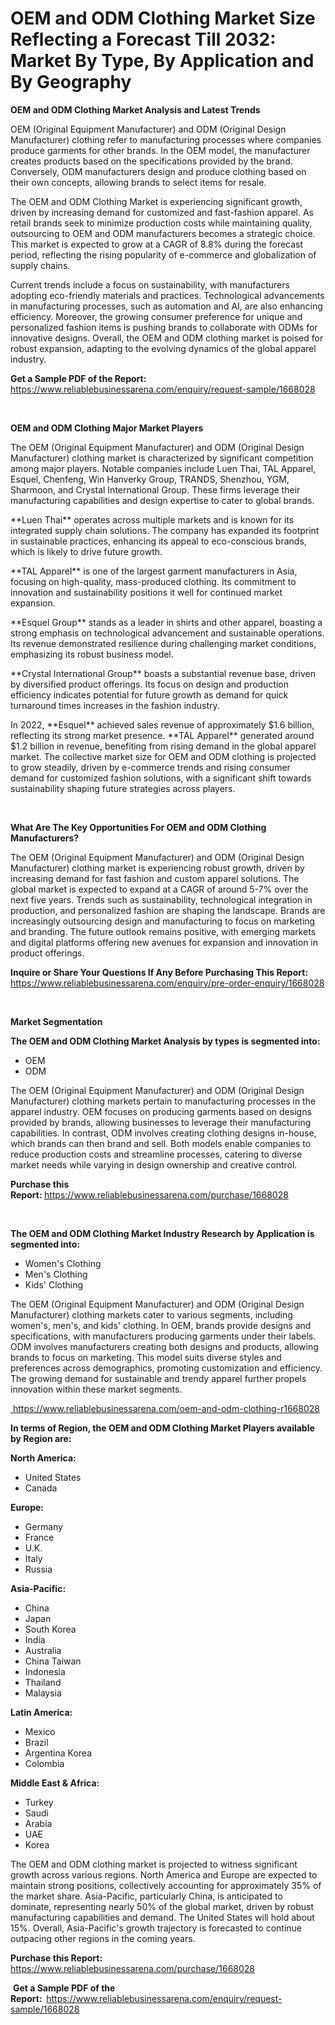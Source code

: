 <p><h1>OEM and ODM Clothing Market Size Reflecting a Forecast Till 2032: Market By Type, By Application and By Geography</h1></p><p><strong>OEM and ODM Clothing Market Analysis and Latest Trends</strong></p>
<p><p>OEM (Original Equipment Manufacturer) and ODM (Original Design Manufacturer) clothing refer to manufacturing processes where companies produce garments for other brands. In the OEM model, the manufacturer creates products based on the specifications provided by the brand. Conversely, ODM manufacturers design and produce clothing based on their own concepts, allowing brands to select items for resale.</p><p>The OEM and ODM Clothing Market is experiencing significant growth, driven by increasing demand for customized and fast-fashion apparel. As retail brands seek to minimize production costs while maintaining quality, outsourcing to OEM and ODM manufacturers becomes a strategic choice. This market is expected to grow at a CAGR of 8.8% during the forecast period, reflecting the rising popularity of e-commerce and globalization of supply chains.</p><p>Current trends include a focus on sustainability, with manufacturers adopting eco-friendly materials and practices. Technological advancements in manufacturing processes, such as automation and AI, are also enhancing efficiency. Moreover, the growing consumer preference for unique and personalized fashion items is pushing brands to collaborate with ODMs for innovative designs. Overall, the OEM and ODM clothing market is poised for robust expansion, adapting to the evolving dynamics of the global apparel industry.</p></p>
<p><strong>Get a Sample PDF of the Report:&nbsp;</strong> <a href="https://www.reliablebusinessarena.com/enquiry/request-sample/1668028?utm_campaign=3060&utm_medium=2&utm_source=Github&utm_content=ia&utm_term=19042025&utm_id=oem-and-odm-clothing">https://www.reliablebusinessarena.com/enquiry/request-sample/1668028</a></p>
<p>&nbsp;</p>
<p><strong>OEM and ODM Clothing Major Market Players</strong></p>
<p><p>The OEM (Original Equipment Manufacturer) and ODM (Original Design Manufacturer) clothing market is characterized by significant competition among major players. Notable companies include Luen Thai, TAL Apparel, Esquel, Chenfeng, Win Hanverky Group, TRANDS, Shenzhou, YGM, Sharmoon, and Crystal International Group. These firms leverage their manufacturing capabilities and design expertise to cater to global brands.</p><p>**Luen Thai** operates across multiple markets and is known for its integrated supply chain solutions. The company has expanded its footprint in sustainable practices, enhancing its appeal to eco-conscious brands, which is likely to drive future growth.</p><p>**TAL Apparel** is one of the largest garment manufacturers in Asia, focusing on high-quality, mass-produced clothing. Its commitment to innovation and sustainability positions it well for continued market expansion. </p><p>**Esquel Group** stands as a leader in shirts and other apparel, boasting a strong emphasis on technological advancement and sustainable operations. Its revenue demonstrated resilience during challenging market conditions, emphasizing its robust business model.</p><p>**Crystal International Group** boasts a substantial revenue base, driven by diversified product offerings. Its focus on design and production efficiency indicates potential for future growth as demand for quick turnaround times increases in the fashion industry.</p><p>In 2022, **Esquel** achieved sales revenue of approximately $1.6 billion, reflecting its strong market presence. **TAL Apparel** generated around $1.2 billion in revenue, benefiting from rising demand in the global apparel market. The collective market size for OEM and ODM clothing is projected to grow steadily, driven by e-commerce trends and rising consumer demand for customized fashion solutions, with a significant shift towards sustainability shaping future strategies across players.</p></p>
<p>&nbsp;</p>
<p><strong>What Are The Key Opportunities For OEM and ODM Clothing Manufacturers?</strong></p>
<p><p>The OEM (Original Equipment Manufacturer) and ODM (Original Design Manufacturer) clothing market is experiencing robust growth, driven by increasing demand for fast fashion and custom apparel solutions. The global market is expected to expand at a CAGR of around 5-7% over the next five years. Trends such as sustainability, technological integration in production, and personalized fashion are shaping the landscape. Brands are increasingly outsourcing design and manufacturing to focus on marketing and branding. The future outlook remains positive, with emerging markets and digital platforms offering new avenues for expansion and innovation in product offerings.</p></p>
<p><strong>Inquire or Share Your Questions If Any Before Purchasing This Report:</strong> <a href="https://www.reliablebusinessarena.com/enquiry/pre-order-enquiry/1668028?utm_campaign=3060&utm_medium=2&utm_source=Github&utm_content=ia&utm_term=19042025&utm_id=oem-and-odm-clothing">https://www.reliablebusinessarena.com/enquiry/pre-order-enquiry/1668028</a></p>
<p>&nbsp;</p>
<p><strong>Market Segmentation</strong></p>
<p><strong>The OEM and ODM Clothing Market Analysis by types is segmented into:</strong></p>
<p><ul><li>OEM</li><li>ODM</li></ul></p>
<p><p>The OEM (Original Equipment Manufacturer) and ODM (Original Design Manufacturer) clothing markets pertain to manufacturing processes in the apparel industry. OEM focuses on producing garments based on designs provided by brands, allowing businesses to leverage their manufacturing capabilities. In contrast, ODM involves creating clothing designs in-house, which brands can then brand and sell. Both models enable companies to reduce production costs and streamline processes, catering to diverse market needs while varying in design ownership and creative control.</p></p>
<p><strong>Purchase this Report:&nbsp;</strong><a href="https://www.reliablebusinessarena.com/purchase/1668028?utm_campaign=3060&utm_medium=2&utm_source=Github&utm_content=ia&utm_term=19042025&utm_id=oem-and-odm-clothing">https://www.reliablebusinessarena.com/purchase/1668028</a></p>
<p>&nbsp;</p>
<p><strong>The OEM and ODM Clothing Market Industry Research by Application is segmented into:</strong></p>
<p><ul><li>Women's Clothing</li><li>Men's Clothing</li><li>Kids' Clothing</li></ul></p>
<p><p>The OEM (Original Equipment Manufacturer) and ODM (Original Design Manufacturer) clothing markets cater to various segments, including women's, men's, and kids' clothing. In OEM, brands provide designs and specifications, with manufacturers producing garments under their labels. ODM involves manufacturers creating both designs and products, allowing brands to focus on marketing. This model suits diverse styles and preferences across demographics, promoting customization and efficiency. The growing demand for sustainable and trendy apparel further propels innovation within these market segments.</p></p>
<p><a href="https://www.reliablebusinessarena.com/oem-and-odm-clothing-r1668028?utm_campaign=3060&utm_medium=2&utm_source=Github&utm_content=ia&utm_term=19042025&utm_id=oem-and-odm-clothing">&nbsp;https://www.reliablebusinessarena.com/oem-and-odm-clothing-r1668028</a></p>
<p><strong>In terms of Region, the OEM and ODM Clothing Market Players available by Region are:</strong></p>
<p>
    <p> <strong> North America: </strong>
        <ul>
            <li>United States</li>
            <li>Canada</li>
        </ul>
        </p> 
    <p> <strong> Europe: </strong>
        <ul>
            <li>Germany</li>
            <li>France</li>
            <li>U.K.</li>
            <li>Italy</li>
            <li>Russia</li>
        </ul>
        </p> 
    <p> <strong> Asia-Pacific: </strong>
        <ul>
            <li>China</li>
            <li>Japan</li>
            <li>South Korea</li>
            <li>India</li>
            <li>Australia</li>
            <li>China Taiwan</li>
            <li>Indonesia</li>
            <li>Thailand</li>
            <li>Malaysia</li>
        </ul>
        </p> 
    <p> <strong> Latin America: </strong>
        <ul>
            <li>Mexico</li>
            <li>Brazil</li>
            <li>Argentina Korea</li>
            <li>Colombia</li>
        </ul>
        </p> 
    <p> <strong> Middle East & Africa: </strong>
        <ul>
            <li>Turkey</li>
            <li>Saudi</li>
            <li>Arabia</li>
            <li>UAE</li>
            <li>Korea</li>
        </ul>
    </p>
    </p>
<p><p>The OEM and ODM clothing market is projected to witness significant growth across various regions. North America and Europe are expected to maintain strong positions, collectively accounting for approximately 35% of the market share. Asia-Pacific, particularly China, is anticipated to dominate, representing nearly 50% of the global market, driven by robust manufacturing capabilities and demand. The United States will hold about 15%. Overall, Asia-Pacific's growth trajectory is forecasted to continue outpacing other regions in the coming years.</p></p>
<p><strong>Purchase this Report: </strong><a href="https://www.reliablebusinessarena.com/purchase/1668028?utm_campaign=3060&utm_medium=2&utm_source=Github&utm_content=ia&utm_term=19042025&utm_id=oem-and-odm-clothing">https://www.reliablebusinessarena.com/purchase/1668028</a></p>
<p>&nbsp;<strong>Get a Sample PDF of the Report:&nbsp;&nbsp;</strong><a href="https://www.reliablebusinessarena.com/enquiry/request-sample/1668028?utm_campaign=3060&utm_medium=2&utm_source=Github&utm_content=ia&utm_term=19042025&utm_id=oem-and-odm-clothing">https://www.reliablebusinessarena.com/enquiry/request-sample/1668028</a></p>
<p><strong></strong></p>
<p><p></p><p></p><p></p></p>